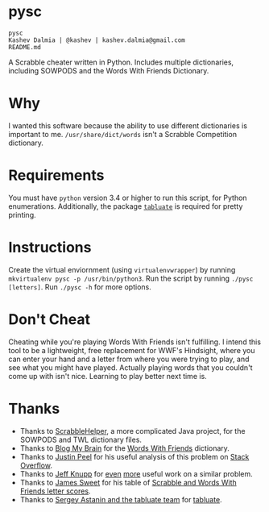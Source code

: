 pysc
====

    pysc
    Kashev Dalmia | @kashev | kashev.dalmia@gmail.com
    README.md

A Scrabble cheater written in Python. Includes multiple dictionaries, including SOWPODS and the Words With Friends Dictionary.

# Why
I wanted this software because the ability to use different dictionaries is important to me. `/usr/share/dict/words` isn't a Scrabble Competition dictionary.

# Requirements
You must have `python` version 3.4 or higher to run this script, for Python enumerations. Additionally, the package [`tabluate`](https://bitbucket.org/astanin/python-tabulate) is required for pretty printing.

# Instructions
Create the virtual enviornment (using `virtualenvwrapper`) by running `mkvirtualenv pysc -p /usr/bin/python3`. Run the script by running `./pysc [letters]`. Run `./pysc -h` for more options.

# Don't Cheat
Cheating while you're playing Words With Friends isn't fulfilling. I intend this tool to be a lightweight, free replacement for WWF's Hindsight, where you can enter your hand and a letter from where you were trying to play, and see what you might have played. Actually playing words that you couldn't come up with isn't nice. Learning to play better next time is.

# Thanks
- Thanks to [ScrabbleHelper](https://code.google.com/p/scrabblehelper/), a more complicated Java project, for the SOWPODS and TWL dictionary files.
- Thanks to [Blog My Brain](http://blogmybrain.com/words-with-friends-cheat/words-with-friends-dictionary.php) for the [Words With Friends](https://zynga.com/games/words-friends) dictionary.
- Thanks to [Justin Peel](http://stackoverflow.com/users/254617/justin-peel) for his useful analysis of this problem on [Stack Overflow](http://stackoverflow.com/a/5521619/1473320).
- Thanks to [Jeff Knupp]() for [even](http://www.jeffknupp.com/blog/2013/01/04/creating-and-optimizing-a-letterpress-cheating-program-in-python/) [more](https://github.com/jeffknupp/presser) useful work on a similar problem.
- Thanks to [James Sweet](http://nojesusnopeas.blogspot.com/) for his table of [Scrabble and Words With Friends letter scores](http://nojesusnopeas.blogspot.com/2012/03/differences-between-words-with-friends.html).
- Thanks to [Sergey Astanin and the tabluate team](https://bitbucket.org/astanin/python-tabulate) for [tabluate](https://pypi.python.org/pypi/tabulate/).
